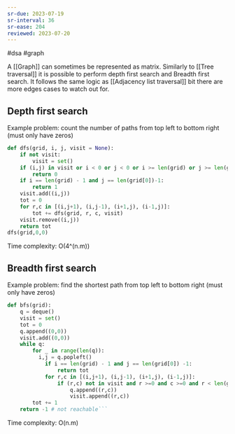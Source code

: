 ```yaml
---
sr-due: 2023-07-19
sr-interval: 36
sr-ease: 204
reviewed: 2023-07-20
---
```


#dsa #graph

A [[Graph]] can sometimes be represented as matrix. Similarly to [[Tree traversal]] it is possible to perform depth first search and Breadth first search. It follows the same logic as [[Adjacency list traversal]] bit there are more edges cases to watch out for.

## Depth first search

Example problem: count the number of paths from top left to bottom right (must only have zeros)

```python
def dfs(grid, i, j, visit = None):
    if not visit:
        visit = set()
    if (i,j) in visit or i < 0 or j < 0 or i >= len(grid) or j >= len(grid[0]) or grid[i][j] == 1:
        return 0
    if i == len(grid) - 1 and j == len(grid[0])-1:
        return 1
    visit.add((i,j))
    tot = 0
    for r,c in [(i,j+1), (i,j-1), (i+1,j), (i-1,j)]:
        tot += dfs(grid, r, c, visit)
    visit.remove((i,j))
    return tot
dfs(grid,0,0)
```

Time complexity: O(4^(n.m))

## Breadth first search

Example problem: find the shortest path from top left to bottom right (must only have zeros)

````python
def bfs(grid):
    q = deque()
    visit = set()
    tot = 0
    q.append((0,0))
    visit.add((0,0))
    while q:
        for _ in range(len(q)):
          i,j = q.popleft()
            if i == len(grid) - 1 and j == len(grid[0]) -1:
                return tot
            for r,c in [(i,j+1), (i,j-1), (i+1,j), (i-1,j)]:
                if (r,c) not in visit and r >=0 and c >=0 and r < len(grid) and c < len(grid[0]) and grid[r][c]  == 0:
                    q.append((r,c))
                    visit.append((r,c))
        tot += 1
    return -1 # not reachable```
````

Time complexity: O(n.m)
